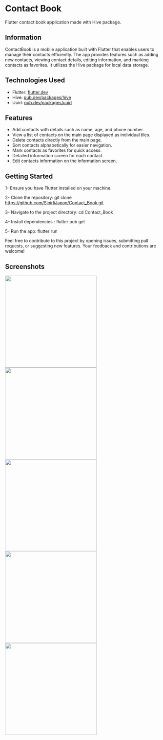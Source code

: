 # Contact Book

Flutter contact book application made with Hive package. 

## Information

ContactBook is a mobile application built with Flutter that enables users to manage their contacts efficiently. The app provides features such as adding new contacts, viewing contact details, editing information, and marking contacts as favorites. It utilizes the Hive package for local data storage.

## Technologies Used

- Flutter: [flutter.dev](https://flutter.dev/)
- Hive: [pub.dev/packages/hive](https://pub.dev/packages/hive)
- Uuid: [pub.dev/packages/uuid](https://pub.dev/packages/uuid)

## Features

- Add contacts with details such as name, age, and phone number.
- View a list of contacts on the main page displayed as individual tiles.
- Delete contacts directly from the main page.
- Sort contacts alphabetically for easier navigation.
- Mark contacts as favorites for quick access.
- Detailed information screen for each contact.
- Edit contacts information on the information screen.

## Getting Started

1- Ensure you have Flutter installed on your machine.

2- Clone the repository: git clone https://github.com/SinirliJapon/Contact_Book.git

3- Navigate to the project directory: cd Contact_Book

4- Install dependencies : flutter pub get

5- Run the app: flutter run

Feel free to contribute to this project by opening issues, submitting pull requests, or suggesting new features. Your feedback and contributions are welcome!  

## Screenshots

<img src="https://github.com/SinirliJapon/Contact_Book/assets/74076865/157cb14a-1f23-4109-9abe-88e8f22a0ec2" width="300">

<img src="https://github.com/SinirliJapon/Contact_Book/assets/74076865/bd5a58a2-60f4-4ea9-bcba-cf5bff633fd7" width="300">

<img src="https://github.com/SinirliJapon/Contact_Book/assets/74076865/4863d414-b3d9-46f0-9f65-4640cc6366f9" width="300">

<img src="https://github.com/SinirliJapon/Contact_Book/assets/74076865/2888fd64-0524-48b1-b688-9ead76e350a3" width="300">

<img src="https://github.com/SinirliJapon/Contact_Book/assets/74076865/10ae9c6b-efdc-40df-99ac-540fe00f55df" width="300">



    
   
